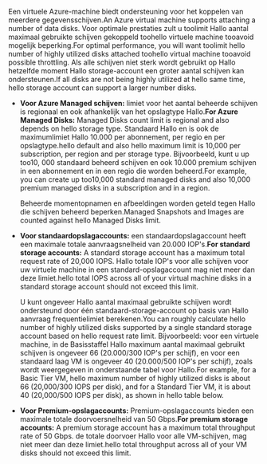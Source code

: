 <span data-ttu-id="03f38-101">Een virtuele Azure-machine biedt ondersteuning voor het koppelen van meerdere gegevensschijven.</span><span class="sxs-lookup"><span data-stu-id="03f38-101">An Azure virtual machine supports attaching a number of data disks.</span></span> <span data-ttu-id="03f38-102">Voor optimale prestaties zult u toolimit Hallo aantal maximaal gebruikte schijven gekoppeld toohello virtuele machine tooavoid mogelijk beperking.</span><span class="sxs-lookup"><span data-stu-id="03f38-102">For optimal performance, you will want toolimit hello number of highly utilized disks attached toohello virtual machine tooavoid possible throttling.</span></span> <span data-ttu-id="03f38-103">Als alle schijven niet sterk wordt gebruikt op Hallo hetzelfde moment Hallo storage-account een groter aantal schijven kan ondersteunen.</span><span class="sxs-lookup"><span data-stu-id="03f38-103">If all disks are not being highly utilized at hello same time, hello storage account can support a larger number disks.</span></span>

* <span data-ttu-id="03f38-104">**Voor Azure Managed schijven:** limiet voor het aantal beheerde schijven is regionaal en ook afhankelijk van het opslagtype Hallo.</span><span class="sxs-lookup"><span data-stu-id="03f38-104">**For Azure Managed Disks:** Managed Disks count limit is regional and also depends on hello storage type.</span></span> <span data-ttu-id="03f38-105">Standaard Hallo en is ook de maximumlimiet Hallo 10.000 per abonnement, per regio en per opslagtype.</span><span class="sxs-lookup"><span data-stu-id="03f38-105">hello default and also hello maximum limit is 10,000 per subscription, per region and per storage type.</span></span> <span data-ttu-id="03f38-106">Bijvoorbeeld, kunt u up too10, 000 standaard beheerd schijven en ook 10.000 premium schijven in een abonnement en in een regio die worden beheerd.</span><span class="sxs-lookup"><span data-stu-id="03f38-106">For example, you can create up too10,000 standard managed disks and also 10,000 premium managed disks in a subscription and in a region.</span></span> 

    <span data-ttu-id="03f38-107">Beheerde momentopnamen en afbeeldingen worden geteld tegen Hallo die schijven beheerd beperken.</span><span class="sxs-lookup"><span data-stu-id="03f38-107">Managed Snapshots and Images are counted against hello Managed Disks limit.</span></span>

* <span data-ttu-id="03f38-108">**Voor standaardopslagaccounts:** een standaardopslagaccount heeft een maximale totale aanvraagsnelheid van 20.000 IOP's.</span><span class="sxs-lookup"><span data-stu-id="03f38-108">**For standard storage accounts:** A standard storage account has a maximum total request rate of 20,000 IOPS.</span></span> <span data-ttu-id="03f38-109">Hallo totale IOP's voor alle schijven voor uw virtuele machine in een standard-opslagaccount mag niet meer dan deze limiet.</span><span class="sxs-lookup"><span data-stu-id="03f38-109">hello total IOPS across all of your virtual machine disks in a standard storage account should not exceed this limit.</span></span>
  
    <span data-ttu-id="03f38-110">U kunt ongeveer Hallo aantal maximaal gebruikte schijven wordt ondersteund door één standaard-storage-account op basis van Hallo aanvraag frequentielimiet berekenen.</span><span class="sxs-lookup"><span data-stu-id="03f38-110">You can roughly calculate hello number of highly utilized disks supported by a single standard storage account based on hello request rate limit.</span></span> <span data-ttu-id="03f38-111">Bijvoorbeeld: voor een virtuele machine, in de Basisstaffel Hallo maximum aantal maximaal gebruikt schijven is ongeveer 66 (20.000/300 IOP's per schijf), en voor een standaard laag VM is ongeveer 40 (20.000/500 IOP's per schijf), zoals wordt weergegeven in onderstaande tabel voor Hallo.</span><span class="sxs-lookup"><span data-stu-id="03f38-111">For example, for a Basic Tier VM, hello maximum number of highly utilized disks is about 66 (20,000/300 IOPS per disk), and for a Standard Tier VM, it is about 40 (20,000/500 IOPS per disk), as shown in hello table below.</span></span> 
* <span data-ttu-id="03f38-112">**Voor Premium-opslagaccounts:** Premium-opslagaccounts bieden een maximale totale doorvoersnelheid van 50 Gbps.</span><span class="sxs-lookup"><span data-stu-id="03f38-112">**For premium storage accounts:** A premium storage account has a maximum total throughput rate of 50 Gbps.</span></span> <span data-ttu-id="03f38-113">de totale doorvoer Hallo voor alle VM-schijven, mag niet meer dan deze limiet.</span><span class="sxs-lookup"><span data-stu-id="03f38-113">hello total throughput across all of your VM disks should not exceed this limit.</span></span>

